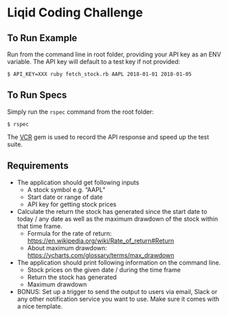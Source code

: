 # Liqid Coding Challenge
## To Run Example
Run from the command line in root folder, providing your API key as an ENV variable. The API key will default to a test key if not provided:

`$ API_KEY=XXX ruby fetch_stock.rb AAPL 2018-01-01 2018-01-05`

## To Run Specs
Simply run the `rspec` command from the root folder:

`$ rspec`

The [VCR](https://github.com/vcr/vcr) gem is used to record the API response and speed up the test suite.

## Requirements
- The application should get following inputs
  - A stock symbol e.g. “AAPL”
  - Start date or range of date
  - API key for getting stock prices
- Calculate the return the stock has generated since the start date to today / any date as
well as the maximum drawdown of the stock within that time frame.
  - Formula for the rate of return:
https://en.wikipedia.org/wiki/Rate_of_return#Return
  - About maximum drawdown: https://ycharts.com/glossary/terms/max_drawdown
- The application should print following information on the command line.
  - Stock prices on the given date / during the time frame
  - Return the stock has generated
  - Maximum drawdown
- BONUS: Set up a trigger to send the output to users via email, Slack or any other
notification service you want to use. Make sure it comes with a nice template.
